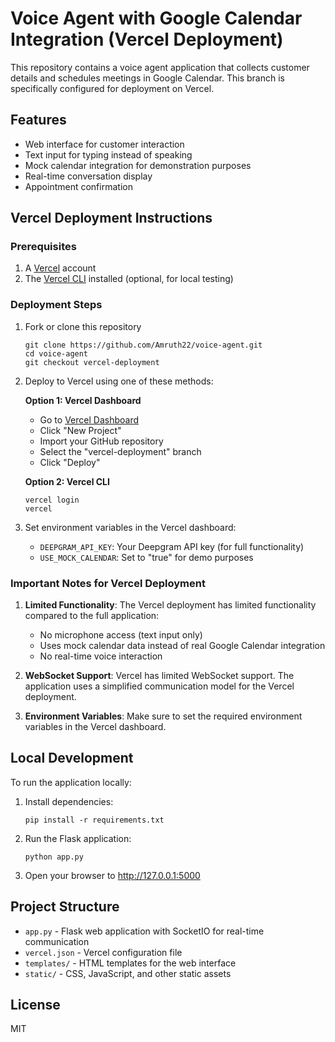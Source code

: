# Voice Agent with Google Calendar Integration (Vercel Deployment)

This repository contains a voice agent application that collects customer details and schedules meetings in Google Calendar. This branch is specifically configured for deployment on Vercel.

## Features

- Web interface for customer interaction
- Text input for typing instead of speaking
- Mock calendar integration for demonstration purposes
- Real-time conversation display
- Appointment confirmation

## Vercel Deployment Instructions

### Prerequisites

1. A [Vercel](https://vercel.com) account
2. The [Vercel CLI](https://vercel.com/docs/cli) installed (optional, for local testing)

### Deployment Steps

1. Fork or clone this repository
   ```
   git clone https://github.com/Amruth22/voice-agent.git
   cd voice-agent
   git checkout vercel-deployment
   ```

2. Deploy to Vercel using one of these methods:

   **Option 1: Vercel Dashboard**
   - Go to [Vercel Dashboard](https://vercel.com/dashboard)
   - Click "New Project"
   - Import your GitHub repository
   - Select the "vercel-deployment" branch
   - Click "Deploy"

   **Option 2: Vercel CLI**
   ```
   vercel login
   vercel
   ```

3. Set environment variables in the Vercel dashboard:
   - `DEEPGRAM_API_KEY`: Your Deepgram API key (for full functionality)
   - `USE_MOCK_CALENDAR`: Set to "true" for demo purposes

### Important Notes for Vercel Deployment

1. **Limited Functionality**: The Vercel deployment has limited functionality compared to the full application:
   - No microphone access (text input only)
   - Uses mock calendar data instead of real Google Calendar integration
   - No real-time voice interaction

2. **WebSocket Support**: Vercel has limited WebSocket support. The application uses a simplified communication model for the Vercel deployment.

3. **Environment Variables**: Make sure to set the required environment variables in the Vercel dashboard.

## Local Development

To run the application locally:

1. Install dependencies:
   ```
   pip install -r requirements.txt
   ```

2. Run the Flask application:
   ```
   python app.py
   ```

3. Open your browser to http://127.0.0.1:5000

## Project Structure

- `app.py` - Flask web application with SocketIO for real-time communication
- `vercel.json` - Vercel configuration file
- `templates/` - HTML templates for the web interface
- `static/` - CSS, JavaScript, and other static assets

## License

MIT